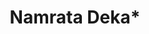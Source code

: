 ---
# Display name
title: Namrata Deka*

# Username (this should match the folder name)
authors:
- admin_star

---